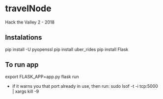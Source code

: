 # travelNode
Hack the Valley 2 - 2018
## Instalations
pip install -U pyopenssl
pip install uber_rides
pip install Flask
## To run app
export FLASK_APP=app.py
flask run
* if it warns you that port already in use, then run:
sudo lsof -t -i tcp:5000 | xargs kill -9

